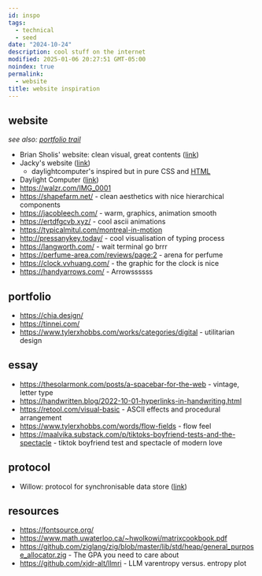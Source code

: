 ```yaml
---
id: inspo
tags:
  - technical
  - seed
date: "2024-10-24"
description: cool stuff on the internet
modified: 2025-01-06 20:27:51 GMT-05:00
noindex: true
permalink:
  - website
title: website inspiration
---
```


## website

_see also: [portfolio trail](https://curius.app/aaron-pham/portfolio)_

- Brian Sholis' website: clean visual, great contents ([link](https://www.sholis.com/))
- Jacky's website ([link](https://jzhao.xyz/))
  - daylightcomputer's inspired but in pure CSS and [HTML](https://github.com/jackyzha0/sunlit)
- Daylight Computer ([link](https://daylightcomputer.com/))
- https://walzr.com/IMG_0001
- https://shapefarm.net/ - clean aesthetics with nice hierarchical components
- https://jacobleech.com/ - warm, graphics, animation smooth
- https://ertdfgcvb.xyz/ - cool ascii animations
- https://typicalmitul.com/montreal-in-motion
- http://pressanykey.today/ - cool visualisation of typing process
- https://langworth.com/ - wait terminal go brrr
- https://perfume-area.com/reviews/page:2 - arena for perfume
- https://clock.vvhuang.com/ - the graphic for the clock is nice
- https://handyarrows.com/ - Arrowssssss

## portfolio

- https://chia.design/
- https://tinnei.com/
- https://www.tylerxhobbs.com/works/categories/digital - utilitarian design

## essay

- https://thesolarmonk.com/posts/a-spacebar-for-the-web - vintage, letter type
- https://handwritten.blog/2022-10-01-hyperlinks-in-handwriting.html
- https://retool.com/visual-basic - ASCII effects and procedural arrangement
- https://www.tylerxhobbs.com/words/flow-fields - flow feel
- https://maalvika.substack.com/p/tiktoks-boyfriend-tests-and-the-spectacle - tiktok boyfriend test and spectacle of modern love

## protocol

- Willow: protocol for synchronisable data store ([link](https://willowprotocol.org/specs/index.html#specifications))

## resources

- https://fontsource.org/
- https://www.math.uwaterloo.ca/~hwolkowi/matrixcookbook.pdf
- https://github.com/ziglang/zig/blob/master/lib/std/heap/general_purpose_allocator.zig - The GPA you need to care about
- https://github.com/xjdr-alt/llmri - LLM varentropy versus. entropy plot
